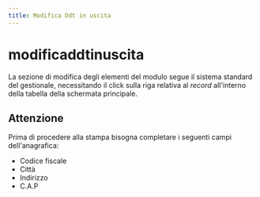 ```yaml
---
title: Modifica Ddt in uscita
---
```


# modificaddtinuscita

La sezione di modifica degli elementi del modulo segue il sistema standard del gestionale, necessitando il click sulla riga relativa al _record_ all'interno della tabella della schermata principale.

## Attenzione

Prima di procedere alla stampa bisogna completare i seguenti campi dell'anagrafica:

* Codice fiscale
* Città
* Indirizzo
* C.A.P

